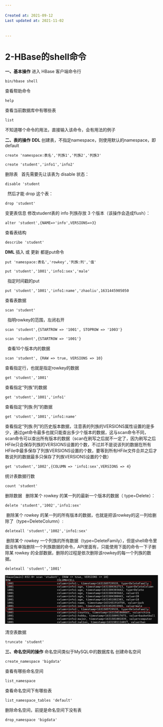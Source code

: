```yaml
---

Created at: 2021-09-12
Last updated at: 2021-11-02


---
```


# 2-HBase的shell命令


**一、基本操作**
进入 HBase 客户端命令行
```
bin/hbase shell
```
查看帮助命令
```
help
```
查看当前数据库中有哪些表
```
list
```
不知道哪个命令的用法，直接输入该命令，会有用法的例子

**二、表的操作**
**DDL**
创建表，不指定namespace，则使用默认的namespace，即default
```
create 'namespace:表名','列族1','列族2','列族3'
```
```
create 'student','info1','info2'
```

删除表
  首先需要先让该表为 disable 状态：
```
disable 'student
```
  然后才能 drop 这个表：
```
drop 'student'
```

变更表信息
修改student表的 info 列族存放 3 个版本（该操作会造成flush）：
```
alter 'student',{NAME=>'info',VERSIONS=>3}
```

查看表结构
```
describe 'student'
```

**DML**
插入 或 更新 都是put命令
```
put 'namespace:表名','rowkey','列族:列','值'
```
```
put 'student','1001','info1:sex','male'
```
  指定时间戳的put
```
put 'student','1001','info1:name','zhaoliu',1631445905050
```

查看表数据
```
scan 'student'
```
  指明rowkey的范围，左闭右开
```
scan 'student',{STARTROW => '1001', STOPROW => '1003'}
```
```
scan 'student',{STARTROW => '1001'}
```
  查看10个版本内的数据
```
scan 'student', {RAW => true, VERSIONS => 10}
```

查看指定行，也就是指定rowkey的数据
```
get 'student','1001'
```
查看指定“列族”的数据
```
get 'student','1001','info1'
```
查看指定“列族:列”的数据
```
get 'student','1001','info1:name'
```
查看指定“列族:列”的历史版本数据，注意表的列族的VERSIONS属性设置的是多少，通过get命令最多也就只能查出多少个版本的数据，这与scan命令不同，scan命令可以查出所有版本的数据（scan在刷写之后就不一定了，因为刷写之后HFile只会保存列族的VERSIONS设置的个数，不过并不是说该列的数据在所有HFile中最多保存了列族VERSIONS设置的个数，要等到所有HFile文件合并之后才敢说列的数据最多只保存了列族VERSIONS设置的个数）
```
get 'student','1002',{COLUMN => 'info1:sex',VERSIONS => 4}
```

统计表数据行数
```
count 'student'
```

删除数据
  删除某个 rowkey 的某一列的最新一个版本的数据（ type=Delete）：
```
delete 'student','1002','info1:sex'
```
 删除某个 rowkey 的某一列的所有版本的数据，也就是把该rowkey的这一列给删除了（type=DeleteColumn）:
```
deleteall 'student','1002','info1:sex'
```
 删除某个 rowkey 一个列族的所有数据（type=DeleteFamily），但是shell命令里面没有单独删除一个列族数据的命令，API里面有，只能使用下面的命令一下子删除某 rowkey 的全部数据，删除的过程是依次删除该rowkey的每一个列族的数据。
```
deleteall 'student','1001'
```
![unknown_filename.png](./_resources/2-HBase的shell命令.resources/unknown_filename.png)

清空表数据
```
truncate 'student'
```

**三、命名空间的操作**
命名空间类似于MySQL中的数据库名
创建命名空间
```
create_namespace 'bigdata'
```
查看有哪些命名空间
```
list_namespace
```
查看命名空间下有哪些表
```
list_namespace_tables 'default'
```
删除命名空间，前提是命名空间下没有表
```
drop_namespace 'bigdata'
```


